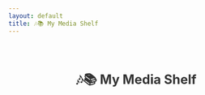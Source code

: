```yaml
---
layout: default
title: 🎶📚 My Media Shelf
---
```


<div class="media-shelf-container">

<style>
  .media-shelf-container {
    font-family: -apple-system, BlinkMacSystemFont, sans-serif;
    padding: 20px;
    color: #333;
    box-sizing: border-box;
  }

  .media-shelf-container h1 {
    text-align: center;
    margin-bottom: 30px;
    font-size: 1.8em;
    user-select: none;
  }

  #mediaShelf {
    display: grid;
    grid-template-columns: repeat(3, 1fr);
    gap: 20px;
    justify-items: center;
  }

  .media-item {
    display: flex;
    flex-direction: column;
    align-items: center;
    justify-content: flex-end;
    height: 220px; /* Fixed height ensures same baseline */
    width: 100%;
    max-width: 120px;
    box-sizing: border-box;
    text-align: center;
    cursor: pointer;
    user-select: none;
    transition: transform 0.3s ease;
  }

  .media-item:hover {
    transform: translateY(-6px);
  }

  .media-cover {
    max-height: 140px;
    width: 100%;
    object-fit: cover;
    background: #fff;
    display: block;
    margin-bottom: 8px;
  }

  .media-cover.music {
    border-radius: 50%;
    aspect-ratio: 1 / 1;
  }

  .media-cover.book {
    border-radius: 6px;
    aspect-ratio: 2 / 3;
  }

  .media-title {
    font-weight: 600;
    font-size: 0.85em;
    white-space: nowrap;
    overflow: hidden;
    text-overflow: ellipsis;
    max-width: 100%;
  }

  @media (max-width: 600px) {
    #mediaShelf {
      gap: 12px;
    }

    .media-item {
      max-width: 90px;
      height: 170px;
    }

    .media-cover.book {
      max-height: 100px;
    }

    .media-cover.music {
      max-height: 90px;
    }

    .media-title {
      font-size: 0.75em;
      max-width: 100%;
    }
  }

  /* Modal styles kept unchanged */
  .modal {
    position: fixed;
    top: 0; left: 0;
    width: 100vw; height: 100vh;
    background: rgba(0,0,0,0.75);
    display: none;
    justify-content: center;
    align-items: center;
    z-index: 9999;
    padding: 20px;
    box-sizing: border-box;
  }
  .modal.show {
    display: flex;
  }
  .modal-content {
    background: #fff;
    border-radius: 12px;
    padding: 20px;
    width: 100%;
    max-width: 750px;
    max-height: 90vh;
    overflow-y: auto;
    position: relative;
    box-sizing: border-box;
  }
  .modal-content iframe,
  .modal-content audio {
    width: 100%;
    margin-bottom: 15px;
    border-radius: 8px;
  }
  .modal-content h2 {
    margin-top: 0;
    margin-bottom: 10px;
    user-select: text;
  }
  .close-btn {
    position: absolute;
    top: 12px; right: 15px;
    font-size: 22px;
    cursor: pointer;
    user-select: none;
    background: transparent;
    border: none;
  }
  .review-box {
    background: #f9f9f9;
    padding: 15px;
    border-radius: 8px;
    margin-top: 10px;
    user-select: text;
  }
  .rating-stars {
    font-size: 18px;
    color: gold;
    user-select: none;
  }
</style>

<h1>🎶📚 My Media Shelf</h1>

<div id="mediaShelf" role="list"></div>

<div id="modal" class="modal" role="dialog" aria-modal="true" aria-labelledby="modalTitle">
  <div class="modal-content">
    <button class="close-btn" aria-label="Close modal" onclick="closeModal()">❌</button>
    <h2 id="modalTitle"></h2>
    <div id="modalMedia"></div>
    <div class="review-box">
      <div class="rating-stars" id="modalRating"></div>
      <p id="modalReview"></p>
    </div>
  </div>
</div>

<script src="https://unpkg.com/epubjs/dist/epub.min.js"></script>
<script>
(function() {
  const shelf = document.getElementById('mediaShelf');
  const modal = document.getElementById('modal');
  const modalTitle = document.getElementById('modalTitle');
  const modalMedia = document.getElementById('modalMedia');
  const modalRating = document.getElementById('modalRating');
  const modalReview = document.getElementById('modalReview');

  const mediaItems = [
    {
      id: 'music1',
      title: "Lo-fi Chill Beats",
      type: "music",
      style: "music",
      url: "https://file-examples.com/storage/fe3fc12ac16dfc8bce70be1/2017/11/file_example_MP3_1MG.mp3",
      cover: "https://upload.wikimedia.org/wikipedia/en/8/8c/Lofi_Girl_album_cover.jpg",
      rating: 5,
      review: "An atmospheric and immersive experience. Perfect for focus sessions."
    },
    {
      id: 'book1',
      title: "1984",
      type: "ebook",
      style: "book",
      url: "https://s3.amazonaws.com/moby-dick/OPS/package.opf",
      cover: "https://covers.openlibrary.org/b/id/7222246-L.jpg",
      rating: 4,
      review: "Hauntingly relevant. A chilling reflection on surveillance and society."
    },
    {
      id: 'show1',
      title: "Cosmos",
      type: "video",
      style: "show",
      url: "https://www.youtube.com/embed/XFF2ECZ8m1A",
      cover: "https://upload.wikimedia.org/wikipedia/en/e/e5/Cosmos_A_Spacetime_Odyssey_2014_title_card.jpg",
      rating: 5,
      review: "Visually stunning and intellectually rich. Tyson is brilliant."
    },
    {
      id: 'book2',
      title: "Brave New World",
      type: "ebook",
      style: "book",
      url: "https://s3.amazonaws.com/moby-dick/OPS/package.opf",
      cover: "https://covers.openlibrary.org/b/id/8231856-L.jpg",
      rating: 4,
      review: "A provocative view on engineered societies."
    },
    {
      id: 'music2',
      title: "Synthwave Drive",
      type: "music",
      style: "music",
      url: "https://file-examples.com/storage/fe3fc12ac16dfc8bce70be1/2017/11/file_example_MP3_2MG.mp3",
      cover: "https://upload.wikimedia.org/wikipedia/en/f/f4/The_Midnight_-_Endless_Summer.png",
      rating: 4,
      review: "Retro vibes. Like cruising through neon-lit highways."
    },
    {
      id: 'show2',
      title: "Planet Earth II",
      type: "video",
      style: "show",
      url: "https://www.youtube.com/embed/c8aFcHFu8QM",
      cover: "https://upload.wikimedia.org/wikipedia/en/f/f9/Planet_Earth_II_poster.jpg",
      rating: 5,
      review: "A breathtaking documentary. Nature has never looked so cinematic."
    },
    {
      id: 'book3',
      title: "The Martian",
      type: "ebook",
      style: "book",
      url: "https://s3.amazonaws.com/moby-dick/OPS/package.opf",
      cover: "https://covers.openlibrary.org/b/id/8269090-L.jpg",
      rating: 5,
      review: "A thrilling survival story on Mars."
    }
  ];

  function createStars(rating) {
    return "★".repeat(rating) + "☆".repeat(5 - rating);
  }

  function renderShelf() {
    shelf.innerHTML = '';
    mediaItems.forEach(item => {
      const div = document.createElement('div');
      div.className = 'media-item';
      div.tabIndex = 0;
      div.setAttribute('role', 'button');
      div.setAttribute('aria-label', `Open ${item.title}`);

      const img = document.createElement('img');
      img.src = item.cover;
      img.alt = `${item.title} cover`;
      img.className = `media-cover ${item.style}`;
      div.appendChild(img);

      const title = document.createElement('div');
      title.className = 'media-title';
      title.textContent = item.title;
      div.appendChild(title);

      div.addEventListener('click', () => openModal(item));
      div.addEventListener('keydown', e => {
        if (e.key === 'Enter' || e.key === ' ') {
          openModal(item);
          e.preventDefault();
        }
      });

      shelf.appendChild(div);
    });
  }

  function openModal(item) {
    modalTitle.textContent = item.title;
    modalRating.textContent = createStars(item.rating);
    modalReview.textContent = item.review;
    modalMedia.innerHTML = '';

    if (item.type === 'music') {
      const audio = document.createElement('audio');
      audio.controls = true;
      audio.src = item.url;
      modalMedia.appendChild(audio);
    } else if (item.type === 'video') {
      const iframe = document.createElement('iframe');
      iframe.src = item.url;
      iframe.width = '100%';
      iframe.height = '360';
      iframe.allow = "accelerometer; autoplay; clipboard-write; encrypted-media; gyroscope; picture-in-picture";
      iframe.allowFullscreen = true;
      modalMedia.appendChild(iframe);
    } else if (item.type === 'ebook') {
      modalMedia.innerHTML = `<p><em>EPUB preview not implemented — replace with your EPUB viewer.</em></p>`;
    }

    modal.classList.add('show');
    document.body.style.overflow = 'hidden';
    modal.querySelector('.close-btn').focus();
  }

  function closeModal() {
    modal.classList.remove('show');
    modalMedia.innerHTML = '';
    document.body.style.overflow = '';
  }

  modal.addEventListener('click', e => {
    if (e.target === modal) closeModal();
  });

  document.addEventListener('keydown', e => {
    if (e.key === 'Escape' && modal.classList.contains('show')) {
      closeModal();
    }
  });

  renderShelf();
})();
</script>

</div>
